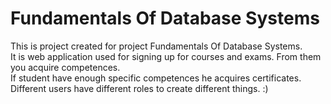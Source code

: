 # Fundamentals Of Database Systems
This is project created for project Fundamentals Of Database Systems.  
It is web application used for signing up for courses and exams.
From them you acquire competences.  
If student have enough specific competences he acquires certificates.  
Different users have different roles to create different things. :)